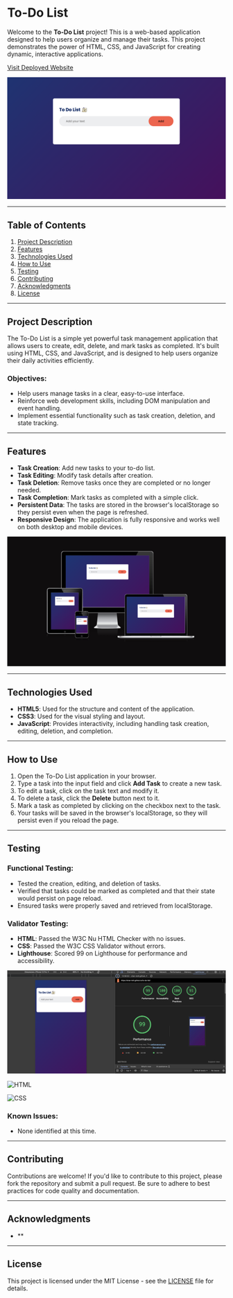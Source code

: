 # To-Do List

Welcome to the **To-Do List** project! This is a web-based application designed to help users organize and manage their tasks. This project demonstrates the power of HTML, CSS, and JavaScript for creating dynamic, interactive applications.

[Visit Deployed Website](https://shan-tel4.github.io/to-do-list/)

![To-Do List](https://github.com/shan-tel4/to-do-list/blob/main/assets/images/To%20do%20list.png?raw=true)

---

## Table of Contents

1. [Project Description](#project-description)
2. [Features](#features)
3. [Technologies Used](#technologies-used)
4. [How to Use](#how-to-use)
5. [Testing](#testing)
6. [Contributing](#contributing)
7. [Acknowledgments](#acknowledgments)
8. [License](#license)

---

## Project Description

The To-Do List is a simple yet powerful task management application that allows users to create, edit, delete, and mark tasks as completed. It's built using HTML, CSS, and JavaScript, and is designed to help users organize their daily activities efficiently.

### Objectives:

- Help users manage tasks in a clear, easy-to-use interface.
- Reinforce web development skills, including DOM manipulation and event handling.
- Implement essential functionality such as task creation, deletion, and state tracking.

---

## Features

- **Task Creation**: Add new tasks to your to-do list.  
- **Task Editing**: Modify task details after creation.  
- **Task Deletion**: Remove tasks once they are completed or no longer needed.  
- **Task Completion**: Mark tasks as completed with a simple click.  
- **Persistent Data**: The tasks are stored in the browser's localStorage so they persist even when the page is refreshed.  
- **Responsive Design**: The application is fully responsive and works well on both desktop and mobile devices.

![Responsive Design](https://github.com/shan-tel4/to-do-list/blob/main/assets/images/responsive%20design.png?raw=true)

---

## Technologies Used

- **HTML5**: Used for the structure and content of the application.  
- **CSS3**: Used for the visual styling and layout.  
- **JavaScript**: Provides interactivity, including handling task creation, editing, deletion, and completion.  

---

## How to Use

1. Open the To-Do List application in your browser.
2. Type a task into the input field and click **Add Task** to create a new task.
3. To edit a task, click on the task text and modify it.
4. To delete a task, click the **Delete** button next to it.
5. Mark a task as completed by clicking on the checkbox next to the task.
6. Your tasks will be saved in the browser's localStorage, so they will persist even if you reload the page.

---

## Testing

### Functional Testing:

- Tested the creation, editing, and deletion of tasks.
- Verified that tasks could be marked as completed and that their state would persist on page reload.
- Ensured tasks were properly saved and retrieved from localStorage.

### Validator Testing:

- **HTML**: Passed the W3C Nu HTML Checker with no issues.  
- **CSS**: Passed the W3C CSS Validator without errors.
- **Lighthouse**: Scored 99 on Lighthouse for performance and accessibility.

![Lighthouse Report](https://github.com/shan-tel4/to-do-list/blob/main/assets/images/Lighthouse%20to-do%20list.png?raw=true)

![HTML]()

![CSS]()

### Known Issues:

- None identified at this time.

---

## Contributing

Contributions are welcome! If you'd like to contribute to this project, please fork the repository and submit a pull request. Be sure to adhere to best practices for code quality and documentation.

---

## Acknowledgments

- **

---

## License

This project is licensed under the MIT License - see the [LICENSE](https://github.com/shan-tel4/to-do-list/blob/main/LICENSE) file for details.


